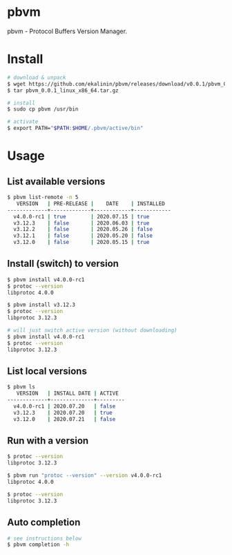 pbvm
====

pbvm - Protocol Buffers Version Manager.

Install
=======

```sh
# download & unpack
$ wget https://github.com/ekalinin/pbvm/releases/download/v0.0.1/pbvm_0.0.1_linux_x86_64.tar.gz
$ tar pbvm_0.0.1_linux_x86_64.tar.gz

# install
$ sudo cp pbvm /usr/bin

# activate
$ export PATH="$PATH:$HOME/.pbvm/active/bin"
```

Usage
=====

List available versions
-----------------------

```sh
$ pbvm list-remote -n 5     
   VERSION   | PRE-RELEASE |    DATE    | INSTALLED  
-------------+-------------+------------+------------
  v4.0.0-rc1 | true        | 2020.07.15 | true       
  v3.12.3    | false       | 2020.06.03 | true       
  v3.12.2    | false       | 2020.05.26 | false      
  v3.12.1    | false       | 2020.05.20 | false      
  v3.12.0    | false       | 2020.05.15 | true 
```

Install (switch) to version
----------------------------

```sh
$ pbvm install v4.0.0-rc1
$ protoc --version
libprotoc 4.0.0

$ pbvm install v3.12.3
$ protoc --version
libprotoc 3.12.3

# will just switch active version (without downloading)
$ pbvm install v4.0.0-rc1
$ protoc --version
libprotoc 3.12.3
```

List local versions
-------------------

```sh
$ pbvm ls                                         
   VERSION   | INSTALL DATE | ACTIVE  
-------------+--------------+---------
  v4.0.0-rc1 | 2020.07.20   | false   
  v3.12.3    | 2020.07.20   | true    
  v3.12.0    | 2020.07.21   | false 
```

Run with a version
------------------

```sh
$ protoc --version
libprotoc 3.12.3

$ pbvm run "protoc --version" --version v4.0.0-rc1        
libprotoc 4.0.0

$ protoc --version
libprotoc 3.12.3
```

Auto completion
---------------

```sh
# see instructions below
$ pbvm completion -h
```